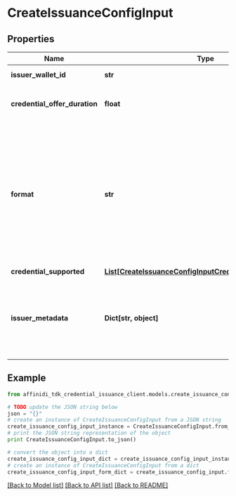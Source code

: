 # CreateIssuanceConfigInput

## Properties

| Name                          | Type                                                                                                                | Description                                                                                                                                           | Notes      |
| ----------------------------- | ------------------------------------------------------------------------------------------------------------------- | ----------------------------------------------------------------------------------------------------------------------------------------------------- | ---------- |
| **issuer_wallet_id**          | **str**                                                                                                             | Issuer Wallet id                                                                                                                                      |
| **credential_offer_duration** | **float**                                                                                                           | credential offer duration in second                                                                                                                   | [optional] |
| **format**                    | **str**                                                                                                             | String identifying the format of this Credential, i.e., ldp_vc. Depending on the format value, the object contains further elements defining the type | [optional] |
| **credential_supported**      | [**List[CreateIssuanceConfigInputCredentialSupportedInner]**](CreateIssuanceConfigInputCredentialSupportedInner.md) |                                                                                                                                                       |
| **issuer_metadata**           | **Dict[str, object]**                                                                                               | Issuer public information wallet may want to show to user during consent confirmation                                                                 | [optional] |

## Example

```python
from affinidi_tdk_credential_issuance_client.models.create_issuance_config_input import CreateIssuanceConfigInput

# TODO update the JSON string below
json = "{}"
# create an instance of CreateIssuanceConfigInput from a JSON string
create_issuance_config_input_instance = CreateIssuanceConfigInput.from_json(json)
# print the JSON string representation of the object
print CreateIssuanceConfigInput.to_json()

# convert the object into a dict
create_issuance_config_input_dict = create_issuance_config_input_instance.to_dict()
# create an instance of CreateIssuanceConfigInput from a dict
create_issuance_config_input_form_dict = create_issuance_config_input.from_dict(create_issuance_config_input_dict)
```

[[Back to Model list]](../README.md#documentation-for-models) [[Back to API list]](../README.md#documentation-for-api-endpoints) [[Back to README]](../README.md)
